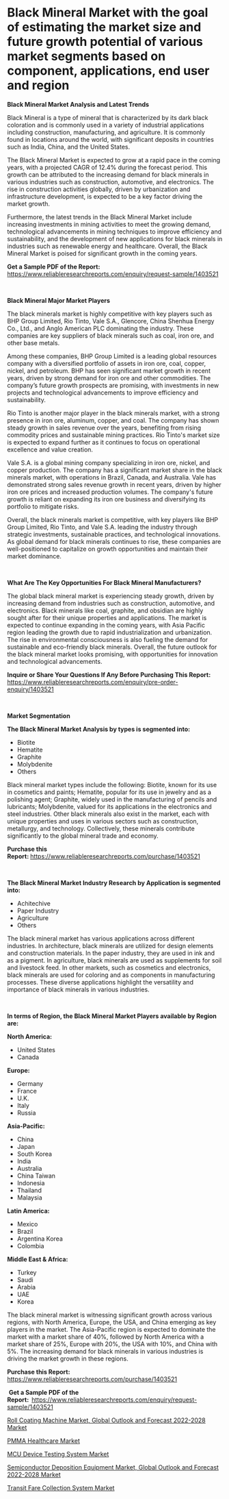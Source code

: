 <p><h1>Black Mineral Market with the goal of estimating the market size and future growth potential of various market segments based on component, applications, end user and region</h1></p><p><strong>Black Mineral Market Analysis and Latest Trends</strong></p>
<p><p>Black Mineral is a type of mineral that is characterized by its dark black coloration and is commonly used in a variety of industrial applications including construction, manufacturing, and agriculture. It is commonly found in locations around the world, with significant deposits in countries such as India, China, and the United States.</p><p>The Black Mineral Market is expected to grow at a rapid pace in the coming years, with a projected CAGR of 12.4% during the forecast period. This growth can be attributed to the increasing demand for black minerals in various industries such as construction, automotive, and electronics. The rise in construction activities globally, driven by urbanization and infrastructure development, is expected to be a key factor driving the market growth.</p><p>Furthermore, the latest trends in the Black Mineral Market include increasing investments in mining activities to meet the growing demand, technological advancements in mining techniques to improve efficiency and sustainability, and the development of new applications for black minerals in industries such as renewable energy and healthcare. Overall, the Black Mineral Market is poised for significant growth in the coming years.</p></p>
<p><strong>Get a Sample PDF of the Report:&nbsp;</strong> <a href="https://www.reliableresearchreports.com/enquiry/request-sample/1403521">https://www.reliableresearchreports.com/enquiry/request-sample/1403521</a></p>
<p>&nbsp;</p>
<p><strong>Black Mineral Major Market Players</strong></p>
<p><p>The black minerals market is highly competitive with key players such as BHP Group Limited, Rio Tinto, Vale S.A., Glencore, China Shenhua Energy Co., Ltd., and Anglo American PLC dominating the industry. These companies are key suppliers of black minerals such as coal, iron ore, and other base metals.</p><p>Among these companies, BHP Group Limited is a leading global resources company with a diversified portfolio of assets in iron ore, coal, copper, nickel, and petroleum. BHP has seen significant market growth in recent years, driven by strong demand for iron ore and other commodities. The company’s future growth prospects are promising, with investments in new projects and technological advancements to improve efficiency and sustainability.</p><p>Rio Tinto is another major player in the black minerals market, with a strong presence in iron ore, aluminum, copper, and coal. The company has shown steady growth in sales revenue over the years, benefiting from rising commodity prices and sustainable mining practices. Rio Tinto's market size is expected to expand further as it continues to focus on operational excellence and value creation.</p><p>Vale S.A. is a global mining company specializing in iron ore, nickel, and copper production. The company has a significant market share in the black minerals market, with operations in Brazil, Canada, and Australia. Vale has demonstrated strong sales revenue growth in recent years, driven by higher iron ore prices and increased production volumes. The company's future growth is reliant on expanding its iron ore business and diversifying its portfolio to mitigate risks.</p><p>Overall, the black minerals market is competitive, with key players like BHP Group Limited, Rio Tinto, and Vale S.A. leading the industry through strategic investments, sustainable practices, and technological innovations. As global demand for black minerals continues to rise, these companies are well-positioned to capitalize on growth opportunities and maintain their market dominance.</p></p>
<p>&nbsp;</p>
<p><strong>What Are The Key Opportunities For Black Mineral Manufacturers?</strong></p>
<p><p>The global black mineral market is experiencing steady growth, driven by increasing demand from industries such as construction, automotive, and electronics. Black minerals like coal, graphite, and obsidian are highly sought after for their unique properties and applications. The market is expected to continue expanding in the coming years, with Asia Pacific region leading the growth due to rapid industrialization and urbanization. The rise in environmental consciousness is also fueling the demand for sustainable and eco-friendly black minerals. Overall, the future outlook for the black mineral market looks promising, with opportunities for innovation and technological advancements.</p></p>
<p><strong>Inquire or Share Your Questions If Any Before Purchasing This Report:</strong> <a href="https://www.reliableresearchreports.com/enquiry/pre-order-enquiry/1403521">https://www.reliableresearchreports.com/enquiry/pre-order-enquiry/1403521</a></p>
<p>&nbsp;</p>
<p><strong>Market Segmentation</strong></p>
<p><strong>The Black Mineral Market Analysis by types is segmented into:</strong></p>
<p><ul><li>Biotite</li><li>Hematite</li><li>Graphite</li><li>Molybdenite</li><li>Others</li></ul></p>
<p><p>Black mineral market types include the following: Biotite, known for its use in cosmetics and paints; Hematite, popular for its use in jewelry and as a polishing agent; Graphite, widely used in the manufacturing of pencils and lubricants; Molybdenite, valued for its applications in the electronics and steel industries. Other black minerals also exist in the market, each with unique properties and uses in various sectors such as construction, metallurgy, and technology. Collectively, these minerals contribute significantly to the global mineral trade and economy.</p></p>
<p><strong>Purchase this Report:&nbsp;</strong><a href="https://www.reliableresearchreports.com/purchase/1403521">https://www.reliableresearchreports.com/purchase/1403521</a></p>
<p>&nbsp;</p>
<p><strong>The Black Mineral Market Industry Research by Application is segmented into:</strong></p>
<p><ul><li>Achitechive</li><li>Paper Industry</li><li>Agriculture</li><li>Others</li></ul></p>
<p><p>The black mineral market has various applications across different industries. In architecture, black minerals are utilized for design elements and construction materials. In the paper industry, they are used in ink and as a pigment. In agriculture, black minerals are used as supplements for soil and livestock feed. In other markets, such as cosmetics and electronics, black minerals are used for coloring and as components in manufacturing processes. These diverse applications highlight the versatility and importance of black minerals in various industries.</p></p>
<p>&nbsp;</p>
<p><strong>In terms of Region, the Black Mineral Market Players available by Region are:</strong></p>
<p>
    <p> <strong> North America: </strong>
        <ul>
            <li>United States</li>
            <li>Canada</li>
        </ul>
        </p> 
    <p> <strong> Europe: </strong>
        <ul>
            <li>Germany</li>
            <li>France</li>
            <li>U.K.</li>
            <li>Italy</li>
            <li>Russia</li>
        </ul>
        </p> 
    <p> <strong> Asia-Pacific: </strong>
        <ul>
            <li>China</li>
            <li>Japan</li>
            <li>South Korea</li>
            <li>India</li>
            <li>Australia</li>
            <li>China Taiwan</li>
            <li>Indonesia</li>
            <li>Thailand</li>
            <li>Malaysia</li>
        </ul>
        </p> 
    <p> <strong> Latin America: </strong>
        <ul>
            <li>Mexico</li>
            <li>Brazil</li>
            <li>Argentina Korea</li>
            <li>Colombia</li>
        </ul>
        </p> 
    <p> <strong> Middle East & Africa: </strong>
        <ul>
            <li>Turkey</li>
            <li>Saudi</li>
            <li>Arabia</li>
            <li>UAE</li>
            <li>Korea</li>
        </ul>
    </p>
    </p>
<p><p>The black mineral market is witnessing significant growth across various regions, with North America, Europe, the USA, and China emerging as key players in the market. The Asia-Pacific region is expected to dominate the market with a market share of 40%, followed by North America with a market share of 25%, Europe with 20%, the USA with 10%, and China with 5%. The increasing demand for black minerals in various industries is driving the market growth in these regions.</p></p>
<p><strong>Purchase this Report: </strong><a href="https://www.reliableresearchreports.com/purchase/1403521">https://www.reliableresearchreports.com/purchase/1403521</a></p>
<p>&nbsp;<strong>Get a Sample PDF of the Report:&nbsp;&nbsp;</strong><a href="https://www.reliableresearchreports.com/enquiry/request-sample/1403521">https://www.reliableresearchreports.com/enquiry/request-sample/1403521</a></p>
<p><strong></strong></p>
<p><p><a href="https://five-trouble-98a.notion.site/Roll-Coating-Machine-Market-Global-Outlook-and-Forecast-2022-2028-Market-Research-Report-Provides-t-8a893cb3cee143d8936ede75ec93954a">Roll Coating Machine Market, Global Outlook and Forecast 2022-2028 Market</a></p><p><a href="https://view.publitas.com/reportprime-1/pmma-healthcare-market-size-global-industry-overview-market-segmentation-and-forecast-2024-to-2031/">PMMA Healthcare Market</a></p><p><a href="https://github.com/mbisetmhermsr/Market-Research-Report-List-1/blob/main/mcu-device-testing-system-market.md">MCU Device Testing System Market</a></p><p><a href="https://fuschia-pecorino-a6d.notion.site/Semiconductor-Deposition-Equipment-Market-Global-Outlook-and-Forecast-2022-2028-Market-Size-2024--e1e63b70d1214a57b4b1591d2f71b10a">Semiconductor Deposition Equipment Market, Global Outlook and Forecast 2022-2028 Market</a></p><p><a href="https://github.com/zjyglelu/Market-Research-Report-List-1/blob/main/transit-fare-collection-system-market.md">Transit Fare Collection System Market</a></p></p>